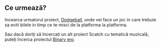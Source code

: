 ## Ce urmează?

Incearca urmatorul proiect, [Dodgeball](https://projects.raspberrypi.org/en/projects/dodgeball), unde vei face un joc in care trebuie sa eviti bilele in timp ce te misci de la platforma la platforma.

Sau dacă doriți să încercați un alt proiect Scatch cu tematică muzicală, puteți încerca proiectul [Binary ero](https://projects.raspberrypi.org/en/projects/binary-hero).
